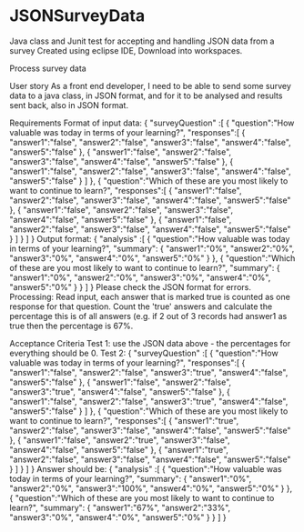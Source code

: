 

# JSONSurveyData
Java class and Junit test for accepting and handling JSON data from a survey
Created using eclipse IDE, Download into workspaces. 

Process survey data

User story
As a front end developer, I need to be able to send some survey data to a java class, in JSON format, and for it to be analysed and results sent back, also in JSON format.

Requirements
Format of input data:
{ "surveyQuestion" :[ { "question":"How valuable was today in terms of your learning?", "responses":[ { "answer1":"false", "answer2":"false", "answer3":"false", "answer4":"false", "answer5":"false" }, { "answer1":"false", "answer2":"false", "answer3":"false", "answer4":"false", "answer5":"false" }, { "answer1":"false", "answer2":"false", "answer3":"false", "answer4":"false", "answer5":"false" } ] }, { "question":"Which of these are you most likely to want to continue to learn?", "responses":[ { "answer1":"false", "answer2":"false", "answer3":"false", "answer4":"false", "answer5":"false" }, { "answer1":"false", "answer2":"false", "answer3":"false", "answer4":"false", "answer5":"false" }, { "answer1":"false", "answer2":"false", "answer3":"false", "answer4":"false", "answer5":"false" } ] } ] }
Output format: { "analysis" :[ { "question":"How valuable was today in terms of your learning?", "summary": { "answer1":"0%", "answer2":"0%", "answer3":"0%", "answer4":"0%", "answer5":"0%" } }, { "question":"Which of these are you most likely to want to continue to learn?", "summary": { "answer1":"0%", "answer2":"0%", "answer3":"0%", "answer4":"0%", "answer5":"0%" } } ] }
Please check the JSON format for errors.
Processing: Read input, each answer that is marked true is counted as one response for that question. Count the 'true' answers and calculate the percentage this is of all answers (e.g. if 2 out of 3 records had answer1 as true then the percentage is 67%. 

Acceptance Criteria
Test 1: use the JSON data above - the percentages for everything should be 0.
Test 2: 
{
"surveyQuestion" :[
{ "question":"How valuable was today in terms of your learning?", "responses":[ { "answer1":"false", "answer2":"false", "answer3":"true", "answer4":"false", "answer5":"false" }, { "answer1":"false", "answer2":"false", "answer3":"true", "answer4":"false", "answer5":"false" }, { "answer1":"false", "answer2":"false", "answer3":"true", "answer4":"false", "answer5":"false" } ] }, { "question":"Which of these are you most likely to want to continue to learn?", "responses":[ { "answer1":"true", "answer2":"false", "answer3":"false", "answer4":"false", "answer5":"false" }, { "answer1":"false", "answer2":"true", "answer3":"false", "answer4":"false", "answer5":"false" }, { "answer1":"true", "answer2":"false", "answer3":"false", "answer4":"false", "answer5":"false" } ] } ] } 
Answer should be: { "analysis" :[ { "question":"How valuable was today in terms of your learning?", "summary": { "answer1":"0%", "answer2":"0%", "answer3":"100%", "answer4":"0%", "answer5":"0%" } }, { "question":"Which of these are you most likely to want to continue to learn?", "summary": { "answer1":"67%", "answer2":"33%", "answer3":"0%", "answer4":"0%", "answer5":"0%" } } ] }
